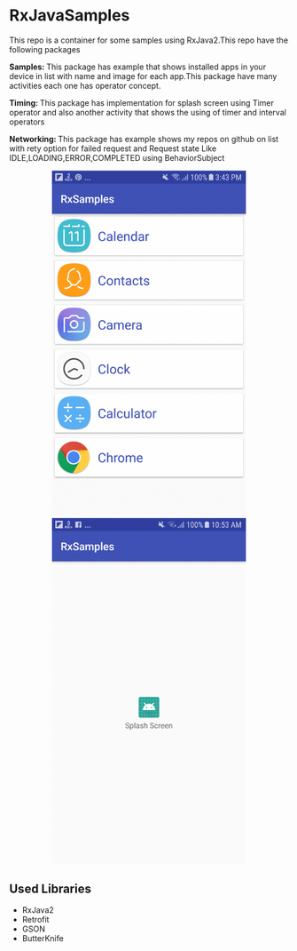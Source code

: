 <html>
 <head>   
 </head>

 <body>

  <h1>RxJavaSamples</h1>
   This repo is a container for some samples using RxJava2.This repo have the following packages
      
   <b>Samples: </b>This package has example that shows installed apps in your device
   in list with name and image for each app.This package have many activities
   each one has operator concept.
             
   <b>Timing: </b>This package has implementation for splash screen using Timer operator and also another
   activity that shows the using of timer and interval operators
                   
   <b>Networking: </b>This package has example shows my repos on github on list with rety option for failed request
   and Request state Like IDLE,LOADING,ERROR,COMPLETED using BehaviorSubject
               

<p align="center">
  <img src="https://github.com/mrabelwahed/RxjavaSamples/blob/master/app/gif/rxjava2.gif" width="350"/>
  <img src="https://github.com/mrabelwahed/RxjavaSamples/blob/master/app/gif/splash.gif" width="350"/>
</p>


  <h2>Used Libraries</h2>
  <ul>
  <li>RxJava2</li>
  <li>Retrofit</li>
  <li>GSON</li>
  <li>ButterKnife</li>
  </ul>

  </body>
  </body>

 </body>

</html>
